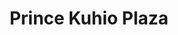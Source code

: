 ---
title: "Prince Kuhio Plaza"
url: /hilo/prince-kuhio-plaza-puainako-street/
shop: Einkaufszentrum
---
